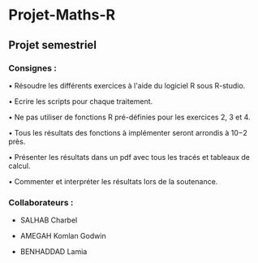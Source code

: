 # Projet-Maths-R
## Projet semestriel

### Consignes :
• Résoudre les différents exercices à l'aide du logiciel R sous R-studio.

• Ecrire les scripts pour chaque traitement.

• Ne pas utiliser de fonctions R pré-définies pour les exercices 2, 3 et 4.

• Tous les résultats des fonctions à implémenter seront arrondis à 10−2 près.

• Présenter les résultats dans un pdf avec tous les tracés et tableaux de calcul.

• Commenter et interpréter les résultats lors de la soutenance.

### Collaborateurs : 
- SALHAB Charbel

- AMEGAH Komlan Godwin

- BENHADDAD Lamia
